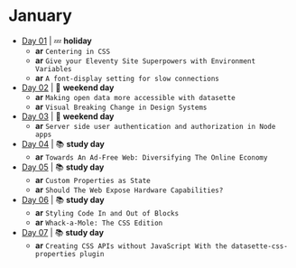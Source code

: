 # January

- [Day 01](01-01-2021.md) | :zzz: **holiday**
  - **ar** `Centering in CSS`
  - **ar** `Give your Eleventy Site Superpowers with Environment Variables`
  - **ar** `A font-display setting for slow connections`
- [Day 02](01-02-2021.md) | :sunrise_over_mountains: **weekend day**
  - **ar** `Making open data more accessible with datasette`
  - **ar** `Visual Breaking Change in Design Systems`
- [Day 03](01-03-2021.md) | :sunrise_over_mountains: **weekend day**
  - **ar** `Server side user authentication and authorization in Node apps`
- [Day 04](01-04-2021.md) | :books: **study day**
  - **ar** `Towards An Ad-Free Web: Diversifying The Online Economy`
- [Day 05](01-05-2021.md) | :books: **study day**
  - **ar** `Custom Properties as State`
  - **ar** `Should The Web Expose Hardware Capabilities?`
- [Day 06](01-06-2021.md) | :books: **study day**
  - **ar** `Styling Code In and Out of Blocks`
  - **ar** `Whack-a-Mole: The CSS Edition`
- [Day 07](01-07-2021.md) | :books: **study day**
  - **ar** `Creating CSS APIs without JavaScript With the datasette-css-properties plugin`
